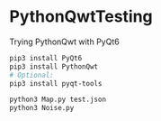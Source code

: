 # PythonQwtTesting

Trying PythonQwt with PyQt6

```sh
pip3 install PyQt6
pip3 install PythonQwt
# Optional:
pip3 install pyqt-tools

python3 Map.py test.json
python3 Noise.py
```
